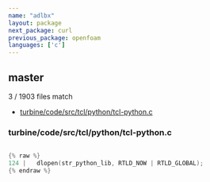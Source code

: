 ```yaml
---
name: "adlbx"
layout: package
next_package: curl
previous_package: openfoam
languages: ['c']
---
```

## master
3 / 1903 files match

 - [turbine/code/src/tcl/python/tcl-python.c](#turbinecodesrctclpythontcl-pythonc)

### turbine/code/src/tcl/python/tcl-python.c

```c

{% raw %}
124 |   dlopen(str_python_lib, RTLD_NOW | RTLD_GLOBAL);
{% endraw %}

```